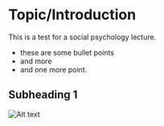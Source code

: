 # Topic/Introduction

This is a test for a social psychology lecture.
* these are some bullet points
* and more
* and one more point.

## Subheading 1

![Alt text](relative/path/to/img.jpg?raw=true "Title")
